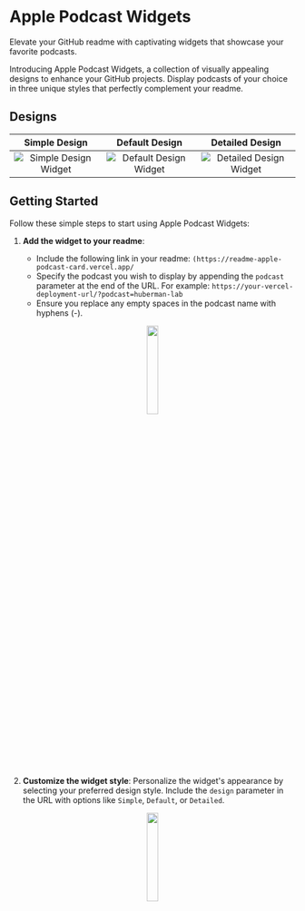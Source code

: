 # Apple Podcast Widgets

Elevate your GitHub readme with captivating widgets that showcase your favorite podcasts.

Introducing Apple Podcast Widgets, a collection of visually appealing designs to enhance your GitHub projects. Display podcasts of your choice in three unique styles that perfectly complement your readme.

## Designs

| Simple Design | Default Design | Detailed Design |
|:-------------:|:--------------:|:---------------:|
| ![Simple Design Widget](https://readme-apple-podcast-card.vercel.app/?design=simple) | ![Default Design Widget](https://readme-apple-podcast-card.vercel.app/) | ![Detailed Design Widget](https://readme-apple-podcast-card.vercel.app/?design=detailed) |


## Getting Started

Follow these simple steps to start using Apple Podcast Widgets:

1. **Add the widget to your readme**: 

   - Include the following link in your readme: `(https://readme-apple-podcast-card.vercel.app/`
   - Specify the podcast you wish to display by appending the `podcast` parameter at the end of the URL. For example: `https://your-vercel-deployment-url/?podcast=huberman-lab`
   - Ensure you replace any empty spaces in the podcast name with hyphens (-).

<p align="center">
  <img align="center" width="20%" src="https://readme-apple-podcast-card.vercel.app/?podcast=huberman-lab"/>
</p>

2. **Customize the widget style**: Personalize the widget's appearance by selecting your preferred design style. Include the `design` parameter in the URL with options like `Simple`, `Default`, or `Detailed`.

<p align="center">
  <img align="center" width="20%" src="https://readme-apple-podcast-card.vercel.app/?design=simple&podcast=huberman-lab"/>
</p>
